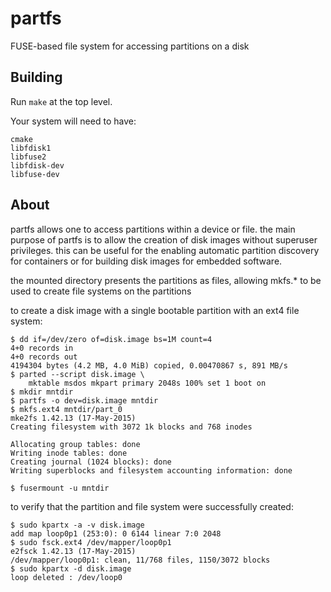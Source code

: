 # partfs
FUSE-based file system for accessing partitions on a disk

## Building
Run `make` at the top level.

Your system will need to have:
```
cmake
libfdisk1
libfuse2
libfdisk-dev
libfuse-dev
```

## About
partfs allows one to access partitions within a device or file.
the main purpose of partfs is to allow the creation of disk
images without superuser privileges. this can be useful for the
enabling automatic partition discovery for containers or for
building disk images for embedded software.

the mounted directory presents the partitions as files, allowing
mkfs.* to be used to create file systems on the partitions

to create a disk image with a single bootable
partition with an ext4 file system:

```
$ dd if=/dev/zero of=disk.image bs=1M count=4
4+0 records in
4+0 records out
4194304 bytes (4.2 MB, 4.0 MiB) copied, 0.00470867 s, 891 MB/s
$ parted --script disk.image \
    mktable msdos mkpart primary 2048s 100% set 1 boot on
$ mkdir mntdir
$ partfs -o dev=disk.image mntdir
$ mkfs.ext4 mntdir/part_0
mke2fs 1.42.13 (17-May-2015)
Creating filesystem with 3072 1k blocks and 768 inodes

Allocating group tables: done
Writing inode tables: done
Creating journal (1024 blocks): done
Writing superblocks and filesystem accounting information: done

$ fusermount -u mntdir
```

to verify that the partition and file
system were successfully created:

```
$ sudo kpartx -a -v disk.image
add map loop0p1 (253:0): 0 6144 linear 7:0 2048
$ sudo fsck.ext4 /dev/mapper/loop0p1
e2fsck 1.42.13 (17-May-2015)
/dev/mapper/loop0p1: clean, 11/768 files, 1150/3072 blocks
$ sudo kpartx -d disk.image
loop deleted : /dev/loop0
```
